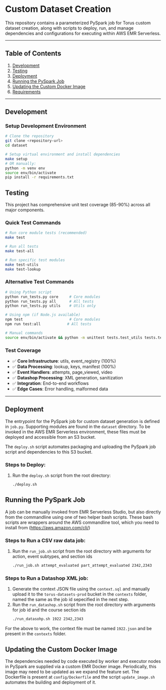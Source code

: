 # Custom Dataset Creation

This repository contains a parameterized PySpark job for Torus custom dataset creation, 
along with scripts to deploy, run, and manage dependencies and configurations 
for executing within AWS EMR Serverless.

---

## Table of Contents
1. [Development](#development)
2. [Testing](#testing)
3. [Deployment](#deployment)
4. [Running the PySpark Job](#running-the-pyspark-job)
5. [Updating the Custom Docker Image](#updating-the-custom-docker-image)
6. [Requirements](#requirements)

---

## Development

### Setup Development Environment
```bash
# Clone the repository
git clone <repository-url>
cd dataset

# Setup virtual environment and install dependencies
make setup
# OR manually:
python -m venv env
source env/bin/activate
pip install -r requirements.txt
```

## Testing

This project has comprehensive unit test coverage (85-90%) across all major components.

### Quick Test Commands

```bash
# Run core module tests (recommended)
make test

# Run all tests
make test-all

# Run specific test modules
make test-utils
make test-lookup
```

### Alternative Test Commands

```bash
# Using Python script
python run_tests.py core     # Core modules
python run_tests.py all      # All tests
python run_tests.py utils    # Utils only

# Using npm (if Node.js available)
npm test                     # Core modules
npm run test:all            # All tests

# Manual commands
source env/bin/activate && python -m unittest tests.test_utils tests.test_event_registry tests.test_lookup tests.test_manifest tests.test_keys -v
```

### Test Coverage

- ✅ **Core Infrastructure**: utils, event_registry (100%)
- ✅ **Data Processing**: lookup, keys, manifest (100%) 
- ✅ **Event Handlers**: attempts, page_viewed, video
- ✅ **Datashop Processing**: XML generation, sanitization
- ✅ **Integration**: End-to-end workflows
- ✅ **Edge Cases**: Error handling, malformed data

---

## Deployment

The entrypoint for the PySpark job for custom dataset generation is defined in `job.py`.  Supporting
modules are found in the `dataset` directory.  To be invoked in the AWS EMR Serverless environment,
these files must be deployed and accessible from an S3 bucket. 

The `deploy.sh` script automates packaging and uploading the PySpark job script and dependencies to this S3 bucket.

### Steps to Deploy:
1. Run the `deploy.sh` script from the root directory:
   ```bash
   ./deploy.sh
   ```

## Running the PySpark Job

A job can be manually invoked from EMR Serverless Studio, but also directly from the commandline using
one of two helper bash scripts. These bash scripts are wrappers around the AWS commandline tool, which you
need to install from (https://aws.amazon.com/cli/)

### Steps to Run a CSV raw data job:
1. Run the `run_job.sh` script from the root directory with arguments for action, event subtypes, and section ids
   ```bash
   ./run_job.sh attempt_evaluated part_attempt_evaluated 2342,2343
   ```
### Steps to Run a Datashop XML job:
1. Generate the context JSON file using the `context.sql` and manually upload it to the `torus-datasets-prod` bucket in the `contexts` folder,
named the same as the job id sepecified in the next step.  
2. Run the `run_datashop.sh` script from the root directory with arguments for job id and the course section ids
   ```bash
   ./run_datasohp.sh 1922 2342,2343
   ```

For the above to work, the context file must be named `1922.json` and be present in the `contexts` folder. 


## Updating the Custom Docker Image

The dependencies needed by code executed by worker and executor nodes in PySpark are supplied via a custom EMR Docker image.  Periodically,
this image may need to be updated as we expand the feature set. The
Dockerfile is present at `config/Dockerfile` and the script 
`update_image.sh` automates the building and deployment of it. 
